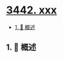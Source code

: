 # [3442. xxx](https://github.com/Tdahuyou/TNotes.leetcode/tree/main/notes/3442.%20xxx)

<!-- region:toc -->

- [1. 📝 概述](#1--概述)

<!-- endregion:toc -->

## 1. 📝 概述
